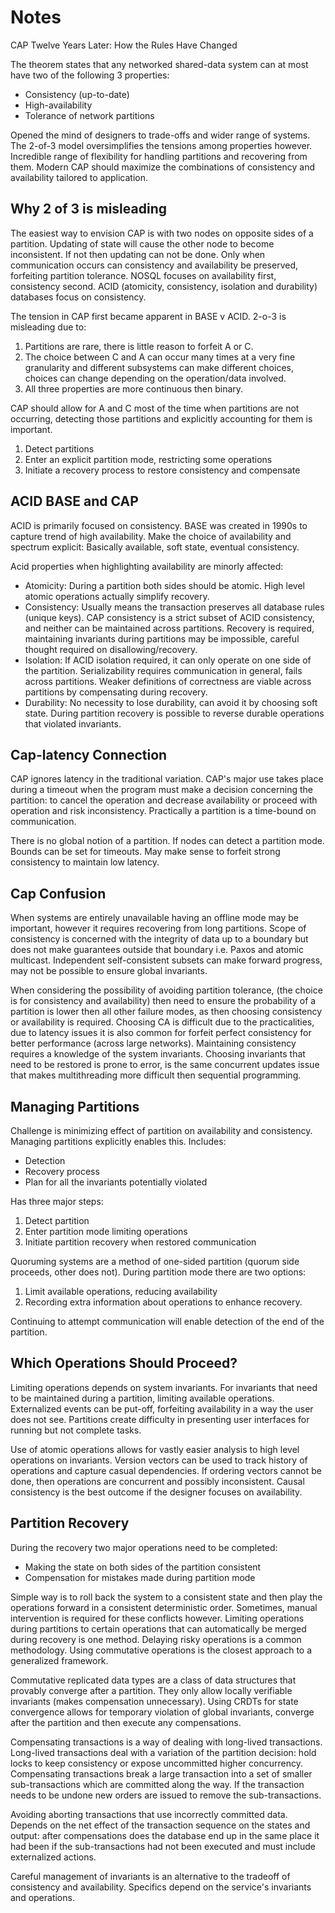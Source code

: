 # Notes

CAP Twelve Years Later: How the Rules Have Changed

The theorem states that any networked shared-data system can at most have two of the following 3 properties: 

* Consistency (up-to-date)
* High-availability 
* Tolerance of network partitions

Opened the mind of designers to trade-offs and wider range of systems. The 2-of-3 model oversimplifies the tensions among properties however. Incredible range of flexibility for handling partitions and recovering from them. Modern CAP should maximize the combinations of consistency and availability tailored to application.

## Why 2 of 3 is misleading

The easiest way to envision CAP is with two nodes on opposite sides of a partition.  Updating of state will cause the other node to become inconsistent. If not then updating can  not be done.  Only when communication occurs can consistency and availability be preserved, forfeiting partition tolerance.  NOSQL focuses on availability first, consistency second.  ACID (atomicity, consistency, isolation and durability) databases focus on consistency. 

The tension in CAP first became apparent in BASE v ACID.  2-o-3 is misleading due to:

1. Partitions are rare, there is little reason to forfeit A or C. 
2. The choice between C and A can occur many times at a very fine granularity and different subsystems can make different choices, choices can change depending on the operation/data involved. 
3. All three properties are more continuous then binary. 

CAP should allow for A and C most of the time when partitions are not occurring, detecting those partitions and explicitly accounting for them is important. 

1. Detect partitions
2. Enter an explicit partition mode, restricting some operations
3. Initiate a recovery process to restore consistency and compensate

## ACID BASE and CAP

ACID is primarily focused on consistency. BASE was created in 1990s to capture trend of high availability.  Make the choice of availability and spectrum explicit: Basically available, soft state, eventual consistency. 

Acid properties when highlighting availability are minorly affected:

* Atomicity: During a partition both sides should be atomic. High level atomic operations actually simplify recovery.
* Consistency: Usually means the transaction preserves all database rules (unique keys).  CAP consistency is a strict subset of ACID consistency, and neither can be maintained across partitions. Recovery is required, maintaining invariants during partitions may be impossible, careful thought required on disallowing/recovery.
* Isolation: If ACID isolation required, it can only operate on one side of the partition. Serializability requires communication in general, fails across partitions. Weaker definitions of correctness are viable across partitions by compensating during recovery.
* Durability: No necessity to lose durability, can avoid it by choosing soft state. During partition recovery is possible to reverse durable operations that violated invariants. 

## Cap-latency Connection

CAP ignores latency in the traditional variation. CAP's major use takes place during a timeout when the program must make a decision concerning the partition: to cancel the operation and decrease availability or proceed with operation and risk inconsistency.  Practically a partition is a time-bound on communication. 

There is no global notion of a partition. If nodes can detect a partition mode. Bounds can be set for timeouts. May make sense to forfeit strong consistency to maintain low latency. 

## Cap Confusion

When systems are entirely unavailable having an offline mode may be important, however it requires recovering from long partitions. Scope of consistency is concerned with the integrity of  data up to a boundary but does not make guarantees outside that boundary i.e.  Paxos and atomic multicast.  Independent self-consistent subsets can make forward progress, may  not be possible to ensure global invariants. 

When considering the possibility of avoiding partition tolerance, (the choice is for consistency and availability) then need to ensure the probability of a partition is lower then all other failure modes, as then choosing consistency or availability is required.  Choosing CA is difficult due to the practicalities, due to latency issues it is also common for forfeit perfect consistency for better performance (across large networks). Maintaining consistency requires a knowledge of the system invariants.  Choosing invariants that need to be restored is prone to error, is the same concurrent updates issue that makes multithreading more difficult then sequential programming.

## Managing Partitions

Challenge is minimizing effect of partition on availability and consistency. Managing partitions explicitly enables this. Includes:

* Detection
* Recovery process
* Plan for all the invariants potentially violated

Has three major steps:

1. Detect partition
2. Enter partition mode limiting operations
3. Initiate partition recovery when restored communication

Quoruming systems are a method of one-sided partition (quorum side proceeds, other does not).  During partition mode there are two options:

1. Limit available operations, reducing availability
2.  Recording extra information about operations to enhance recovery.

Continuing to attempt communication will enable detection of the end of the partition.

## Which Operations Should Proceed?

Limiting operations depends on system invariants. For invariants that need to be maintained during a partition, limiting available operations. Externalized events can be put-off, forfeiting availability in a way the user does not see.  Partitions create difficulty in presenting user interfaces for running but not complete tasks. 

Use of atomic operations allows for vastly easier analysis to high level operations on invariants. Version vectors can be used to track history of operations and capture casual dependencies.  If ordering vectors cannot be done, then operations are concurrent and possibly inconsistent.  Causal consistency is the best outcome if the designer focuses on availability.

## Partition Recovery

During the recovery two major operations need to be completed:

* Making the state on both sides of the partition consistent
* Compensation for mistakes made during partition mode

Simple way is to roll back the system to a consistent state and then play the operations forward in a consistent deterministic order. Sometimes, manual intervention is required for these conflicts however. Limiting operations during partitions to certain operations that can automatically be merged during recovery is one method.  Delaying risky operations is a common methodology.  Using commutative operations is the closest approach to a generalized framework. 

Commutative replicated data types are a class of data structures that provably converge after a partition.  They only allow locally verifiable invariants (makes compensation unnecessary). Using CRDTs for state convergence allows for temporary violation of global invariants, converge after the partition and then execute any compensations.

Compensating transactions is a way of dealing with long-lived transactions. Long-lived transactions deal with a variation of the partition decision: hold locks to keep consistency or expose uncommitted higher concurrency. Compensating transactions break a large transaction into a set of smaller sub-transactions which are committed along the way. If the transaction needs to be undone new orders are issued to remove the sub-transactions. 

Avoiding aborting transactions that use incorrectly committed data. Depends on the net effect of the transaction sequence on the states and output: after compensations does the database end up in the same place it had been if the sub-transactions had not been executed and must include externalized actions. 

Careful management of invariants is an alternative to the tradeoff of consistency and availability. Specifics depend on the service's invariants and operations. 